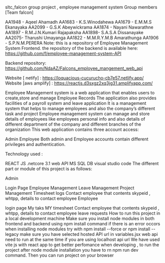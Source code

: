 sltc_falcon group project , employee management system
Group members [Team falcon]

AA1948 - Aqeel Ahamadh
AA1683 - K.S.Winodahewa
AA1679 - E.M.M.S Ekanayaka
AA2099 - G.S.K Abeywickrama
AA1874 - Nayani Nawarathne
AA1897 - R.M.J.N.Kumari Rajapaksha
AA1898- S.A.S.A Dissanayake
AA2075- Tharushi Umayanga
AA1822 - M.M.R.Y.M.B Amarathunga
AA1906 - S.P.N.M.PERERA
Note: this is a repository of Employee Management System Frontend. the repository of the backend is available here: https://github.com/f/employee-management-system-API

Backend repository: https://github.com/NdaAZ/Falcons_employee_mangement_web_api

Website [ netify] : https://loquacious-cucurucho-cb7e57.netlify.app/
Website [aws amplify] : https://reactjs.d3sxgz2xq3jg31.amplifyapp.com/

Employee Management system is a web application that enables users to create,store and manage Employee Records
The application also provides facilities of a payroll system and leave application
It is a management system that helps to manage employees and also the company’s different task and project
Employee management system can manage and store details of employees like employees personal info and also details of different department of the company and different branches of the organization
This web application contains three account access:

Admin
Employee
Both admin and Employee accounts contain different privileges and authentication.

Technology used :

REACT JS
.netcore 3.1 web API
MS SQL DB
visual studio code
The different part or module of this project is as follows:

Admin

Login Page
Employee Management
Leave Management
Project Management
Timesheet logs
Contact employee that contents skypeid , whtpp, details to contact employee
Employee

login page
My taks
MY timesheet
Contact employee that contents skypeid , whtpp, details to contact employee
leave requests
How to run this project in a local development machine
Make sure you install node modules in both frontend and backend using npm install command
if there is an error occors when installing node modules try with npm install --force or npm install --legacy
make sure you have selected hosted API url in variables.jsx
web api need to run at the same time if you are using localhost api url
We have used vite js with react app to get better perfomance when developing ,
to run the project after node module installation you have to rn npm run dev command.
Then you can run project on your browser
